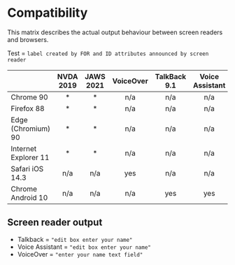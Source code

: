 # Compatibility
This matrix describes the actual output behaviour between screen readers and browsers.

Test = `label created by FOR and ID attributes announced by screen reader`

|                      | NVDA 2019 | JAWS 2021 | VoiceOver | TalkBack 9.1 | Voice Assistant |
|----------------------|:---------:|:---------:|:---------:|:------------:|:---------------:|
| Chrome 90            | *         | *         | n/a         | n/a            | n/a               |
| Firefox 88           | *         | *         | n/a         | n/a            | n/a               |
| Edge (Chromium) 90   | *         | *         | n/a         | n/a            | n/a               |
| Internet Explorer 11 | *         | *         | n/a         | n/a            | n/a               |
| Safari iOS 14.3      | n/a         | n/a         | yes         | n/a            | n/a               |
| Chrome Android 10    | n/a         | n/a         | n/a         | yes            | yes               |

## Screen reader output

- Talkback = `"edit box enter your name"`
- Voice Assistant = `"edit box enter your name"`
- VoiceOver = `"enter your name text field"`
